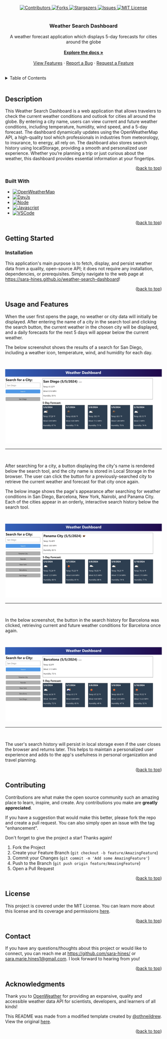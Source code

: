 
<a name="readme-top"></a>

<div align="center">
    <!-- PROJECT SHIELDS -->
    <a href="https://github.com/sara-hines/weather-search-dashboard/graphs/contributors" >
        <img src="https://img.shields.io/github/contributors/sara-hines/weather-search-dashboard.svg?style=for-the-badge" alt="Contributors" />
    </a>
    <a href="https://github.com/sara-hines/weather-search-dashboard/network/members" >
        <img src="https://img.shields.io/github/forks/sara-hines/weather-search-dashboard.svg?style=for-the-badge" alt="Forks" />
    </a>
    <a href="https://github.com/sara-hines/weather-search-dashboard/stargazers" >
        <img src="https://img.shields.io/github/stars/sara-hines/weather-search-dashboard.svg?style=for-the-badge" alt="Stargazers" />
    </a>
    <a href="https://github.com/sara-hines/weather-search-dashboard/issues" >
        <img src="https://img.shields.io/github/issues/sara-hines/weather-search-dashboard.svg?style=for-the-badge" alt="Issues" />
    </a>
    <a href="https://github.com/sara-hines/weather-search-dashboard/blob/master/LICENSE.txt">
        <img src="https://img.shields.io/github/license/sara-hines/weather-search-dashboard.svg?style=for-the-badge" alt="MIT License" />
    </a>
</div>


<br />
<div align="center">

<h3 align="center">Weather Search Dashboard</h3>

  <p align="center">
    A weather forecast application which displays 5-day forecasts for cities around the globe
    <br />
    <br />
    <a href="https://github.com/sara-hines/weather-search-dashboard"><strong>Explore the docs »</strong></a>
    <br />
    <br />
    <a href="#usage-and-features">View Features</a>
    ·
    <a href="https://github.com/sara-hines/weather-search-dashboard/issues/new?labels=bug&template=bug-report---.md">Report a Bug</a>
    ·
    <a href="https://github.com/sara-hines/weather-search-dashboard/issues/new?labels=enhancement&template=feature-request---.md">Request a Feature</a>
  </p>
</div>

<br />
<!-- TABLE OF CONTENTS -->
<details>
  <summary>Table of Contents</summary>
  <ol>
    <li>
      <a href="#description">Description</a>
      <ul>
        <li><a href="#built-with">Built With</a></li>
      </ul>
    </li>
    <li>
      <a href="#getting-started">Getting Started</a>
      <ul>
        <li><a href="#installation">Installation</a></li>
      </ul>
    </li>
    <li>
        <a href="#usage-and-features">Usage and Features</a>
    </li>
    <li><a href="#contributing">Contributing</a></li>
    <li><a href="#license">License</a></li>
    <li><a href="#contact">Contact</a></li>
    <li><a href="#acknowledgments">Acknowledgments</a></li>
  </ol>
</details>
<br />


<!-- ABOUT THE PROJECT -->
## Description

This Weather Search Dashboard is a web application that allows travelers to check the current weather conditions and outlook for cities all around the globe. By entering a city name, users can view current and future weather conditions, including temperature, humidity, wind speed, and a 5-day forecast. The dashboard dynamically updates using the OpenWeatherMap API, a high-quality tool which professionals in industries from meteorology, to insurance, to energy, all rely on. The dashboard also stores search history using localStorage, providing a smooth and personalized user experience. Whether you’re planning a trip or just curious about the weather, this dashboard provides essential information at your fingertips.

<p align="right">(<a href="#readme-top">back to top</a>)</p>



### Built With
- [![OpenWeatherMap][OpenWeather]][OpenWeather-url]
- [![DayJs][Day.js]][DayJs-url]
- [![Node][Node.js]][Node-url]
- [![Javascript][JavaScript]][Javascript-url]
- [![VSCode][Visualstudio.com]][VSCode-url]

<p align="right">(<a href="#readme-top">back to top</a>)</p>



<!-- GETTING STARTED -->
## Getting Started

### Installation

This application's main purpose is to fetch, display, and persist weather data from a quality, open-source API; it does not require any installation, dependencies, or prerequisites. Simply navigate to the web page at https://sara-hines.github.io/weather-search-dashboard! 

<p align="right">(<a href="#readme-top">back to top</a>)</p>



<!-- USAGE EXAMPLES -->
## Usage and Features

When the user first opens the page, no weather or city data will initially be displayed. After entering the name of a city in the search tool and clicking the search button, the current weather in the chosen city will be displayed, and a daily forecasts for the next 5 days will appear below the current weather. 

The below screenshot shows the results of a search for San Diego, including a weather icon, temperature, wind, and humidity for each day.

<br />

![san diego weather](./Assets/img/san-diego-weather.png)
___

<br />

After searching for a city, a button displaying the city's name is rendered below the search tool, and the city name is stored in Local Storage in the browser. The user can click the button for a previously-searched city to retrieve the current weather and forecast for that city once again. 

The below image shows the page's appearance after searching for weather conditions in San Diego, Barcelona, New York, Nairobi, and Panama City. Each of the cities appear in an orderly, interactive search history below the search tool. 

<br />

![search history added](./Assets/img/search-history-added.png)
___

<br />

In the below screenshot, the button in the search history for Barcelona was clicked, retrieving current and future weather conditions for Barcelona once again. 

<br />

![retrieve barcelona using search history](./Assets/img/retrieve-barcelona.png)
___

<br />

The user's search history will persist in local storage even if the user closes the browser and returns later. This helps to maintain a personalized user experience and adds to the app's usefulness in personal organization and travel planning. 

<p align="right">(<a href="#readme-top">back to top</a>)</p>



<!-- CONTRIBUTING -->
## Contributing

Contributions are what make the open source community such an amazing place to learn, inspire, and create. Any contributions you make are **greatly appreciated**.

If you have a suggestion that would make this better, please fork the repo and create a pull request. You can also simply open an issue with the tag "enhancement".

Don't forget to give the project a star! Thanks again!

1. Fork the Project
2. Create your Feature Branch (`git checkout -b feature/AmazingFeature`)
3. Commit your Changes (`git commit -m 'Add some AmazingFeature'`)
4. Push to the Branch (`git push origin feature/AmazingFeature`)
5. Open a Pull Request

<p align="right">(<a href="#readme-top">back to top</a>)</p>



<!-- LICENSE -->
## License

This project is covered under the MIT License. You can learn more about this license and its coverage and permissions [here](https://opensource.org/licenses/MIT).

<p align="right">(<a href="#readme-top">back to top</a>)</p>



<!-- CONTACT -->
## Contact

If you have any questions/thoughts about this project or would like to connect, you can reach me at https://github.com/sara-hines/ or sara.marie.hines1@gmail.com. I look forward to hearing from you!

<p align="right">(<a href="#readme-top">back to top</a>)</p>



<!-- ACKNOWLEDGMENTS -->
## Acknowledgments

Thank you to [OpenWeather](https://openweather.co.uk/) for providing an expansive, quality and accessible weather data API for scientists, developers, and learners of all kinds!

This README was made from a modified template created by [@othneildrew](https://github.com/othneildrew). View the original [here](https://github.com/othneildrew/Best-README-Template).


<p align="right">(<a href="#readme-top">back to top</a>)</p>



<!-- MARKDOWN LINKS & IMAGES -->

[OpenWeather]: https://img.shields.io/badge/OpenWeather-orange?style=for-the-badge&logo=openweathermap&logoColor=white
[OpenWeather-url]: https://openweathermap.org/api
[Day.js]: https://img.shields.io/badge/Day.js-FF5F4C.svg?style=for-the-badge&logo=day.js&logoColor=white
[DayJs-url]: https://day.js.org/
[Node.js]: https://img.shields.io/badge/node.js-6DA55F?style=for-the-badge&logo=node.js&logoColor=white
[Node-url]: https://nodejs.org
[JavaScript]: https://img.shields.io/badge/javascript-%23323330.svg?style=for-the-badge&logo=javascript&logoColor=%23F7DF1E
[Javascript-url]: https://ecma-international.org/publications-and-standards/standards/ecma-262/
[Visualstudio.com]: https://img.shields.io/badge/Visual%20Studio%20Code-0078d7.svg?style=for-the-badge&logo=visual-studio-code&logoColor=white
[VSCode-url]: https://code.visualstudio.com/